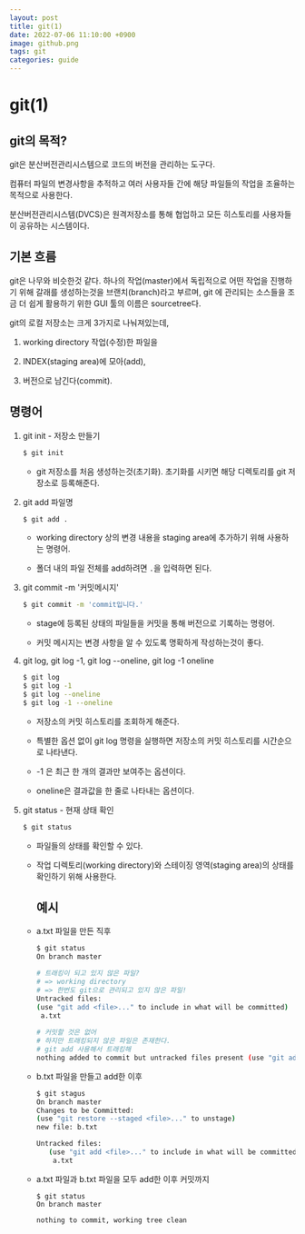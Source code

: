 ```yaml
---
layout: post
title: git(1)
date: 2022-07-06 11:10:00 +0900
image: github.png
tags: git
categories: guide
---
```

# git(1)



## git의 목적?

git은 분산버전관리시스템으로 코드의 버전을 관리하는 도구다.

컴퓨터 파일의 변경사항을 추적하고 여러 사용자들 간에 해당 파일들의 작업을 조율하는 목적으로 사용한다.

분산버전관리시스템(DVCS)은 원격저장소를 통해 협업하고 모든 히스토리를 사용자들이 공유하는 시스템이다.



## 기본 흐름

git은 나무와 비슷한것 같다. 하나의 작업(master)에서 독립적으로 어떤 작업을 진행하기 위해 갈래를 생성하는것을 브랜치(branch)라고 부르며, git 에 관리되는 소스들을 조금 더 쉽게 활용하기 위한 GUI 툴의 이름은 sourcetree다.

git의 로컬 저장소는 크게 3가지로 나눠져있는데, 

1. working directory 작업(수정)한 파일을 

2. INDEX(staging area)에 모아(add),

3. 버전으로 남긴다(commit).



## 명령어

1. git init - 저장소 만들기

   ``` bash
   $ git init
   ```

   * git 저장소를 처음 생성하는것(초기화). 초기화를 시키면 해당 디렉토리를 git 저장소로 등록해준다.

     

2. git add 파일명 

   ``` bash
   $ git add .
   ```

   * working directory 상의 변경 내용을 staging area에 추가하기 위해 사용하는 명령어.

   * 폴더 내의 파일 전체를 add하려면 `.`을 입력하면 된다.

     

3. git commit -m '커밋메시지'

   ``` bash
   $ git commit -m 'commit입니다.'
   ```

   * stage에 등록된 상태의 파일들을 커밋을 통해 버전으로 기록하는 명령어.

   * 커밋 메시지는 변경 사항을 알 수 있도록 명확하게 작성하는것이 좋다.

     

4. git log, git log -1, git log --oneline, git log -1 oneline

   ``` bash
   $ git log
   $ git log -1
   $ git log --oneline
   $ git log -1 --oneline
   ```

   * 저장소의 커밋 히스토리를 조회하게 해준다.

   * 특별한 옵션 없이 git log 명령을 실행하면 저장소의 커밋 히스토리를 시간순으로 나타낸다.

   * -1 은 최근 한 개의 결과만 보여주는 옵션이다.

   * oneline은 결과값을 한 줄로 나타내는 옵션이다.

     

5. git status - 현재 상태 확인

   ``` bash
   $ git status
   ```

   * 파일들의 상태를 확인할 수 있다.

   * 작업 디렉토리(working directory)와 스테이징 영역(staging area)의 상태를 확인하기 위해 사용한다.

     

     

     ## 예시

   * a.txt 파일을 만든 직후

     ``` bash
     $ git status
     On branch master
     
     # 트래킹이 되고 있지 않은 파일?
     # => working directory
     # => 한번도 git으로 관리되고 있지 않은 파일!
     Untracked files:
     (use "git add <file>..." to include in what will be committed)
      a.txt
      
     # 커밋할 것은 없어
     # 하지만 트래킹되지 않은 파일은 존재한다.
     # git add 사용해서 트래킹해
     nothing added to commit but untracked files present (use "git add" to track)
     ```

   * b.txt 파일을 만들고 add한 이후

     ``` bash
     $ git stagus
     On branch master
     Changes to be Committed:
     (use "git restore --staged <file>..." to unstage)
     new file: b.txt
     
     Untracked files:
     	(use "git add <file>..." to include in what will be committed)
     	 a.txt
     ```

   * a.txt 파일과 b.txt 파일을 모두 add한 이후 커밋까지

     ``` bach
     $ git status
     On branch master
     
     nothing to commit, working tree clean
     ```

     
